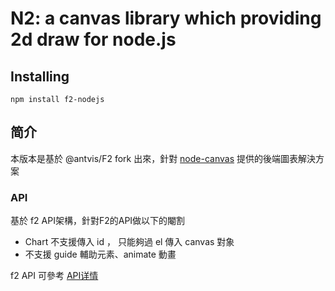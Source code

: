 # N2: a canvas library which providing 2d draw for node.js

## Installing

```
npm install f2-nodejs

```

## 简介

本版本是基於 @antvis/F2 fork 出來，針對 [node-canvas](https://github.com/Automattic/node-canvas) 提供的後端圖表解決方案


### API
基於 f2 API架構，針對F2的API做以下的閹割
* Chart 不支援傳入 id ， 只能夠過 el 傳入 canvas 對象
* 不支援 guide 輔助元素、animate 動畫


f2 API 可參考 [API详情](https://antv.alipay.com/zh-cn/f2/3.x/api/index.html)
